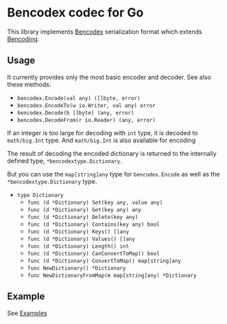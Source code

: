 Bencodex codec for Go
=======================

This library implements [Bencodex] serialization format which extends [Bencoding].

[Bencodex]: https://github.com/planetarium/bencodex
[Bencoding]: http://www.bittorrent.org/beps/bep_0003.html#bencoding


Usage
-----

It currently provides only the most basic encoder and decoder.  See also these methods:

 -  `bencodex.Encode(val any) ([]byte, error)`
 -  `bencodex.EncodeTo(w io.Writer, val any) error`
 -  `bencodex.Decode(b []byte) (any, error)`
 -  `bencodex.DecodeFrom(r io.Reader) (any, error)`

If an integer is too large for decoding with `int` type, it is decoded to `math/big.Int` type. And `math/big.Int` is also available for encoding

The result of decoding the encoded dictionary is returned to the internally defined type, `*bencodextype.Dictionary`.

But you can use the `map[string]any` type for `bencodex.Encode` as well as the `*bencodextype.Dictionary` type.

- `type Dictionary`
  - `func (d *Dictionary) Set(key any, value any)`
  - `func (d *Dictionary) Get(key any) any`
  - `func (d *Dictionary) Delete(key any)`
  - `func (d *Dictionary) Contains(key any) bool`
  - `func (d *Dictionary) Keys() []any`
  - `func (d *Dictionary) Values() []any`
  - `func (d *Dictionary) Length() int`
  - `func (d *Dictionary) CanConvertToMap() bool`
  - `func (d *Dictionary) ConvertToMap() map[string]any`
  - `func NewDictionary() *Dictionary`
  - `func NewDictionaryFromMap(m map[string]any) *Dictionary`


Example
-------

See [Examples]

[Examples]: https://github.com/sircoon4/bencodex-go-rv/tree/main/examples